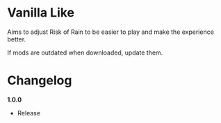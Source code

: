 # Vanilla Like

Aims to adjust Risk of Rain to be easier to play and make the experience better. 

If mods are outdated when downloaded, update them.

# Changelog
**1.0.0**
- Release